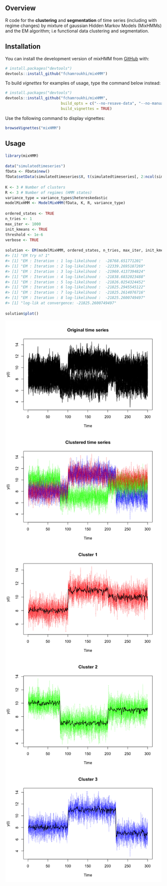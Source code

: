 
<!-- README.md is generated from README.Rmd. Please edit that file -->

## Overview

<!-- badges: start -->

<!-- badges: end -->

R code for the **clustering** and **segmentation** of time series
(including with regime changes) by mixture of gaussian Hidden Markov
Models (MixHMMs) and the EM algorithm; i.e functional data clustering
and segmentation.

## Installation

You can install the development version of mixHMM from
[GitHub](https://github.com/) with:

``` r
# install.packages("devtools")
devtools::install_github("fchamroukhi/mixHMM")
```

To build *vignettes* for examples of usage, type the command below
instead:

``` r
# install.packages("devtools")
devtools::install_github("fchamroukhi/mixHMM", 
                         build_opts = c("--no-resave-data", "--no-manual"), 
                         build_vignettes = TRUE)
```

Use the following command to display vignettes:

``` r
browseVignettes("mixHMM")
```

## Usage

``` r
library(mixHMM)

data("simulatedtimeseries")
fData <- FData$new()
fData$setData(simulatedtimeseries$X, t(simulatedtimeseries[, 2:ncol(simulatedtimeseries)]))

K <- 3 # Number of clusters
R <- 3 # Number of regimes (HMM states)
variance_type = variance_types$hetereskedastic
modelMixHMM <- ModelMixHMM(fData, K, R, variance_type)

ordered_states <- TRUE
n_tries <- 1
max_iter <- 1000
init_kmeans <- TRUE
threshold <- 1e-6
verbose <- TRUE

solution <- EM(modelMixHMM, ordered_states, n_tries, max_iter, init_kmeans, threshold, verbose)
#> [1] "EM try n? 1"
#> [1] "EM : Iteration : 1 log-likelihood :  -28768.651771201"
#> [1] "EM : Iteration : 2 log-likelihood :  -22339.2695187269"
#> [1] "EM : Iteration : 3 log-likelihood :  -21960.4137394824"
#> [1] "EM : Iteration : 4 log-likelihood :  -21838.6832023488"
#> [1] "EM : Iteration : 5 log-likelihood :  -21826.0254324452"
#> [1] "EM : Iteration : 6 log-likelihood :  -21825.2945545122"
#> [1] "EM : Iteration : 7 log-likelihood :  -21825.2614076716"
#> [1] "EM : Iteration : 8 log-likelihood :  -21825.2600749497"
#> [1] "log-lik at convergence: -21825.2600749497"

solution$plot()
```

<img src="man/figures/README-unnamed-chunk-5-1.png" style="display: block; margin: auto;" /><img src="man/figures/README-unnamed-chunk-5-2.png" style="display: block; margin: auto;" /><img src="man/figures/README-unnamed-chunk-5-3.png" style="display: block; margin: auto;" /><img src="man/figures/README-unnamed-chunk-5-4.png" style="display: block; margin: auto;" /><img src="man/figures/README-unnamed-chunk-5-5.png" style="display: block; margin: auto;" />

